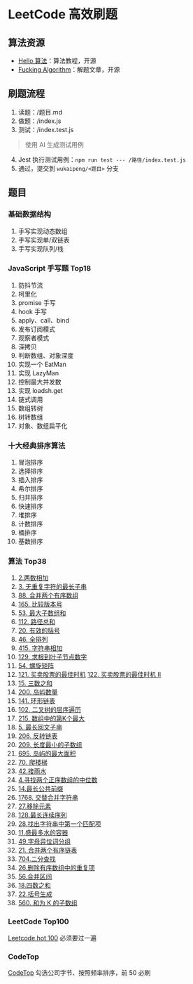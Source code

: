 # LeetCode 高效刷题

## 算法资源

- [Hello 算法](https://www.hello-algo.com/)：算法教程，开源
- [Fucking Algorithm](https://github.com/labuladong/fucking-algorithm)：解题文章，开源

## 刷题流程

1. 读题：/题目.md
2. 做题：/index.js
3. 测试：/index.test.js
> 使用 AI 生成测试用例
4. Jest 执行测试用例：`npm run test --- /路径/index.test.js`
5. 通过，提交到 `wukaipeng/<题目>` 分支

## 题目

### 基础数据结构

1. 手写实现动态数组
2. 手写实现单/双链表
3. 手写实现队列/栈

### JavaScript 手写题 Top18

1. 防抖节流
2. 柯里化
3. promise 手写
4. hook 手写
5. apply、call、bind
6. 发布订阅模式
7. 观察者模式
8. 深拷贝
9. 判断数组、对象深度
10. 实现一个 EatMan
11. 实现 LazyMan
12. 控制最大并发数
13. 实现 loadsh.get
14. 链式调用
15. 数组转树
16. 树转数组
17. 对象、数组扁平化

### 十大经典排序算法

1. 冒泡排序
2. 选择排序
3. 插入排序
4. 希尔排序
5. 归并排序
6. 快速排序
7. 堆排序
8. 计数排序
9. 桶排序
10. 基数排序

### 算法 Top38

1. [2.两数相加](https://leetcode.cn/problems/add-two-numbers)
2. [3. 无重复字符的最长子串](https://leetcode.cn/problems/longest-substring-without-repeating-characters)
3. [88. 合并两个有序数组](https://leetcode.cn/problems/merge-sorted-array)
4. [165. 比较版本号](https://leetcode.cn/problems/compare-version-numbers)
5. [53. 最大子数组和](https://leetcode.cn/problems/maximum-subarray)
6. [112. 路径总和](https://leetcode.cn/problems/path-sum)
7. [20. 有效的括号](https://leetcode.cn/problems/valid-parentheses)
8. [46. 全排列](https://leetcode.cn/problems/permutations)
9. [415. 字符串相加](https://leetcode.cn/problems/add-strings)
10. [129. 求根到叶子节点数字](https://leetcode.cn/problems/sum-root-to-leaf-numbers)
11. [54. 螺旋矩阵](https://leetcode.cn/problems/spiral-matrix)
12. [121. 买卖股票的最佳时机](https://leetcode.cn/problems/best-time-to-buy-and-sell-stock) [122. 买卖股票的最佳时机 II](https://leetcode.cn/problems/best-time-to-buy-and-sell-stock-ii/)
13. [15. 三数之和](https://leetcode.cn/problems/3sum)
14. [200. 岛屿数量](https://leetcode.cn/problems/number-of-islands)
15. [141. 环形链表](https://leetcode.cn/problems/linked-list-cycle)
16. [102. 二叉树的层序遍历](https://leetcode.cn/problems/binary-tree-level-order-traversal)
17. [215. 数组中的第K个最大](https://leetcode.cn/problems/kth-largest-element-in-an-array)
18. [5. 最长回文子串](https://leetcode.cn/problems/longest-palindromic-substring)
19. [206. 反转链表](https://leetcode.cn/problems/reverse-linked-list)
20. [209. 长度最小的子数组](https://leetcode.cn/problems/minimum-size-subarray-sum)
21. [695. 岛屿的最大面积](https://leetcode.cn/problems/max-area-of-island)
22. [70. 爬楼梯](https://leetcode.cn/problems/climbing-stairs)
23. [42.接雨水](https://leetcode.cn/problems/trapping-rain-water)
24. [4.寻找两个正序数组的中位数](https://leetcode.cn/problems/median-of-two-sorted-arrays)
25. [14.最长公共前缀](https://leetcode.cn/problems/longest-common-prefix)
26. [1768. 交替合并字符串](https://leetcode.cn/problems/merge-strings-alternately/description/)
27. [27.移除元素](https://leetcode.cn/problems/remove-element)
28. [128.最长连续序列](https://leetcode.cn/problems/longest-consecutive-sequence)
29. [28.找出字符串中第一个匹配项](https://leetcode.cn/problems/find-the-index-of-the-first-occurrence-in-a-string)
30. [11.盛最多水的容器](https://leetcode.cn/problems/container-with-most-water)
31. [49.字母异位词分组](https://leetcode.cn/problems/group-anagrams)
32. [21. 合并两个有序链表](https://leetcode.cn/problems/merge-two-sorted-lists/description/)
33. [704.二分查找](https://leetcode.cn/problems/binary-search)
34. [26.删除有序数组中的重复项](https://leetcode.cn/problems/remove-duplicates-from-sorted-array)
35. [56.合并区间](https://leetcode.cn/problems/merge-intervals)
36. [18.四数之和](https://leetcode.cn/problems/4sum)
37. [22.括号生成](https://leetcode.cn/problems/generate-parentheses)
38. [560. 和为 K 的子数组](https://leetcode.cn/problems/subarray-sum-equals-k/description/)

### LeetCode Top100

[Leetcode hot 100](https://link.juejin.cn?target=https%3A%2F%2Fleetcode.cn%2Fproblem-list%2F2cktkvj%2F%3Fpage%3D1%26sorting%3DW3t9XQ%3D%3D) 必须要过一遍

### CodeTop

 [CodeTop](https://link.juejin.cn?target=https%3A%2F%2Fcodetop.cc%2Fhome) 勾选公司字节、按照频率排序，前 50 必刷
